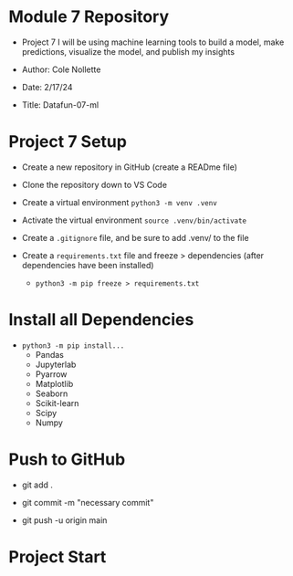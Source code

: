 # Module 7 Repository
- Project 7 I will be using machine learning tools to build a model, make predictions, visualize the model, and publish my insights

- Author: Cole Nollette

- Date: 2/17/24

- Title: Datafun-07-ml

# Project 7 Setup

- Create a new repository in GitHub (create a READme file)

- Clone the repository down to VS Code

- Create a virtual environment ``python3 -m venv .venv``

- Activate the virtual environment ``source .venv/bin/activate``

- Create a ``.gitignore`` file, and be sure to add .venv/ to the file

- Create a ``requirements.txt`` file and freeze > dependencies (after dependencies have been installed)
    - ``python3 -m pip freeze > requirements.txt``

# Install all Dependencies
- ``python3 -m pip install...``
    - Pandas
    - Jupyterlab
    - Pyarrow
    - Matplotlib
    - Seaborn
    - Scikit-learn
    - Scipy
    - Numpy

# Push to GitHub
- git add .

- git commit -m "necessary commit"

- git push -u origin main

# Project Start